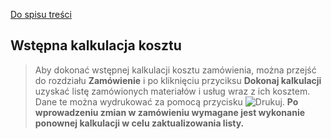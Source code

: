 [Do spisu treści](/service/doc/?cid=dsp)
## Wstępna kalkulacja kosztu

>Aby dokonać wstępnej kalkulacji kosztu zamówienia, można przejść do rozdziału **Zamówienie** i po kliknięciu przyciksu **Dokonaj kalkulacji** uzyskać listę zamówionych materiałów i usług wraz z ich kosztem.
Dane te można wydrukować za pomocą przycisku ![Drukuj](/service/doc/img/button-print.png "Drukuj").
**Po wprowadzeniu zmian w zamówieniu wymagane jest wykonanie ponownej kalkulacji w celu zaktualizowania listy.** 
